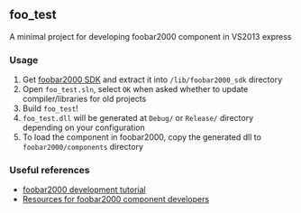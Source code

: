 ## foo_test
A minimal project for developing foobar2000 component in VS2013 express


### Usage
1. Get [foobar2000 SDK](http://www.foobar2000.org/SDK) and extract it into `/lib/foobar2000_sdk` directory
2. Open `foo_test.sln`, select `OK` when asked whether to update compiler/libraries for old projects
3. Build `foo_test`!
4. `foo_test.dll` will be generated at `Debug/` or `Release/` directory depending on your configuration
5. To load the component in foobar2000, copy the generated dll to `foobar2000/components` directory

### Useful references
* [foobar2000 development tutorial](http://yirkha.fud.cz/tmp/496351ef.tutorial-draft.html)
* [Resources for foobar2000 component developers](http://foosion.foobar2000.org/developers/)
